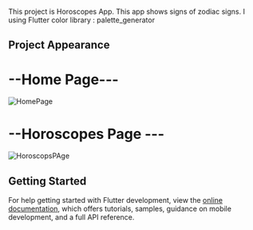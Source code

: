 
This project is Horoscopes App. This app shows signs of zodiac signs. I using Flutter color library : palette_generator

## Project Appearance

# --Home Page---
![HomePage](https://github.com/Caglaar/Horoscopes/assets/100859025/ae0d0a44-f590-4cf6-8eb4-8be6d32c3ea5)
# --Horoscopes Page ---
![HoroscopsPAge](https://github.com/Caglaar/Horoscopes/assets/100859025/3f26e21d-f935-4956-8c41-2f0bc6895b86)

## Getting Started

For help getting started with Flutter development, view the
[online documentation](https://docs.flutter.dev/), which offers tutorials,
samples, guidance on mobile development, and a full API reference.
